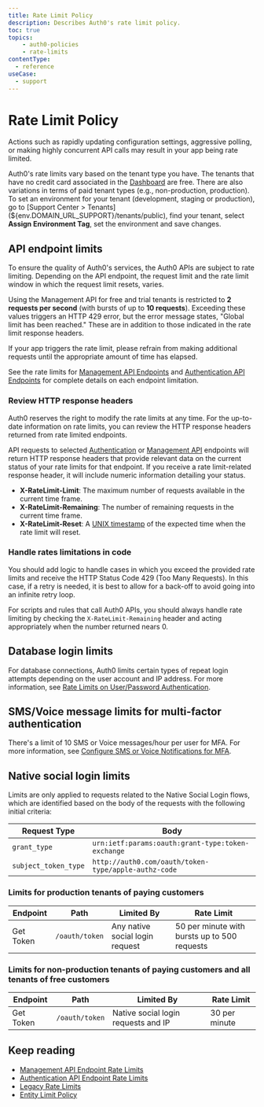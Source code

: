 ```yaml
---
title: Rate Limit Policy
description: Describes Auth0's rate limit policy.
toc: true 
topics:
    - auth0-policies
    - rate-limits
contentType:
  - reference
useCase:
  - support
---
```

# Rate Limit Policy

Actions such as rapidly updating configuration settings, aggressive polling, or making highly concurrent API calls may result in your app being rate limited.

Auth0's rate limits vary based on the tenant type you have. The tenants that have no credit card associated in the [Dashboard](${manage_url}/#/tenant/billing/payment) are free. There are also variations in terms of paid tenant types (e.g., non-production, production). To set an environment for your tenant (development, staging or production), go to [Support Center > Tenants](${env.DOMAIN_URL_SUPPORT}/tenants/public), find your tenant, select __Assign Environment Tag__, set the environment and save changes.

## API endpoint limits

To ensure the quality of Auth0's services, the Auth0 APIs are subject to rate limiting. Depending on the API endpoint, the request limit and the rate limit window in which the request limit resets, varies. 

Using the Management API for free and trial tenants is restricted to **2 requests per second** (with bursts of up to **10 requests**). Exceeding these values triggers an HTTP 429 error, but the error message states, "Global limit has been reached." These are in addition to those indicated in the rate limit response headers.

If your app triggers the rate limit, please refrain from making additional requests until the appropriate amount of time has elapsed.

See the rate limits for [Management API Endpoints](/articles/policies/rate-limits-mgmt-api.md) and [Authentication API Endpoints](/articles/policies/rate-limits-auth-api.md) for complete details on each endpoint limitation. 

### Review HTTP response headers

Auth0 reserves the right to modify the rate limits at any time. For the up-to-date information on rate limits, you can review the HTTP response headers returned from rate limited endpoints.

API requests to selected [Authentication](/articles/api/authentication) or [Management API](/articles/api/management/v2) endpoints will return HTTP response headers that provide relevant data on the current status of your rate limits for that endpoint. If you receive a rate limit-related response header, it will include numeric information detailing your status.

* **X-RateLimit-Limit**: The maximum number of requests available in the current time frame.
* **X-RateLimit-Remaining**: The number of remaining requests in the current time frame.
* **X-RateLimit-Reset**: A [UNIX timestamp](https://en.wikipedia.org/wiki/Unix_time) of the expected time when the rate limit will reset.

### Handle rates limitations in code

You should add logic to handle cases in which you exceed the provided rate limits and receive the HTTP Status Code 429 (Too Many Requests). In this case, if a retry is needed, it is best to allow for a back-off to avoid going into an infinite retry loop.

For scripts and rules that call Auth0 APIs, you should always handle rate limiting by checking the `X-RateLimit-Remaining` header and acting appropriately when the number returned nears 0. 

## Database login limits

For database connections, Auth0 limits certain types of repeat login attempts depending on the user account and IP address. For more information, see [Rate Limits on User/Password Authentication](/policies/rate-limit-policy/database-connections-rate-limits).

## SMS/Voice message limits for multi-factor authentication

There's a limit of 10 SMS or Voice messages/hour per user for MFA. For more information, see [Configure SMS or Voice Notifications for MFA](/mfa/guides/configure-phone).

## Native social login limits

Limits are only applied to requests related to the Native Social Login flows, which are identified based on the body of the requests with the following initial criteria:

| Request Type | Body |
| - | - |
| `grant_type` | `urn:ietf:params:oauth:grant-type:token-exchange` |
| `subject_token_type` | `http://auth0.com/oauth/token-type/apple-authz-code` |

### Limits for production tenants of paying customers

| Endpoint | Path | Limited By | Rate Limit |
| - | - | - | - |
| Get Token | `/oauth/token` | Any native social login request | 50 per minute with bursts up to 500 requests |

### Limits for non-production tenants of paying customers and all tenants of free customers

| Endpoint | Path | Limited By | Rate Limit |
| - | - | - | - |
| Get Token | `/oauth/token` | Native social login requests and IP | 30 per minute |

## Keep reading

* [Management API Endpoint Rate Limits](/policies/rate-limits-mgmt-api)
* [Authentication API Endpoint Rate Limits](/policies/rate-limits-auth-api)
* [Legacy Rate Limits](/policies/legacy-rate-limits)
* [Entity Limit Policy](/policies/entity-limits)

